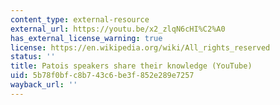 ```yaml
---
content_type: external-resource
external_url: https://youtu.be/x2_zlqN6cHI%C2%A0
has_external_license_warning: true
license: https://en.wikipedia.org/wiki/All_rights_reserved
status: ''
title: Patois speakers share their knowledge (YouTube)
uid: 5b78f0bf-c8b7-43c6-be3f-852e289e7257
wayback_url: ''
---
```


